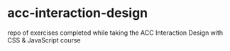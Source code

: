 # acc-interaction-design
repo of exercises completed while taking the ACC Interaction Design with CSS &amp; JavaScript course
